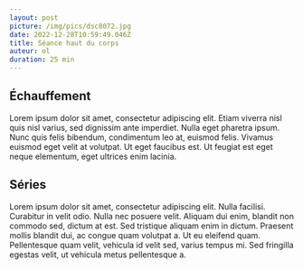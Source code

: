 ```yaml
---
layout: post
picture: /img/pics/dsc8072.jpg
date: 2022-12-28T10:59:49.046Z
title: Séance haut du corps
auteur: ol
duration: 25 min
---
```

## Échauffement

Lorem ipsum dolor sit amet, consectetur adipiscing elit. Etiam viverra nisl quis nisl varius, sed dignissim ante imperdiet. Nulla eget pharetra ipsum. Nunc quis felis bibendum, condimentum leo at, euismod felis. Vivamus euismod eget velit at volutpat. Ut eget faucibus est. Ut feugiat est eget neque elementum, eget ultrices enim lacinia.

## Séries

Lorem ipsum dolor sit amet, consectetur adipiscing elit. Nulla facilisi. Curabitur in velit odio. Nulla nec posuere velit. Aliquam dui enim, blandit non commodo sed, dictum at est. Sed tristique aliquam enim in dictum. Praesent mollis blandit dui, ac congue quam volutpat a. Ut eu eleifend quam. Pellentesque quam velit, vehicula id velit sed, varius tempus mi. Sed fringilla egestas velit, ut vehicula metus pellentesque a.
